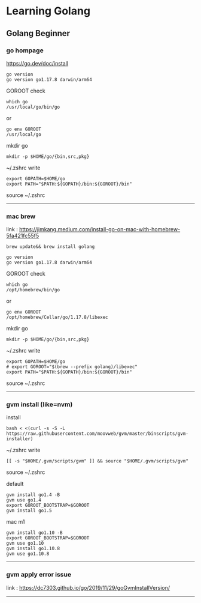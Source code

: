 # Learning Golang

Golang Beginner
-----
### go hompage
https://go.dev/doc/install

```
go version
go version go1.17.8 darwin/arm64
```

GOROOT check
```
which go
/usr/local/go/bin/go
```
or
```
go env GOROOT
/usr/local/go
```

mkdir go
```
mkdir -p $HOME/go/{bin,src,pkg}
```

~/.zshrc write
```
export GOPATH=$HOME/go
export PATH="$PATH:${GOPATH}/bin:${GOROOT}/bin"
```
source ~/.zshrc

-----
### mac brew

link : https://jimkang.medium.com/install-go-on-mac-with-homebrew-5fa421fc55f5

```
brew update&& brew install golang

go version
go version go1.17.8 darwin/arm64
```

GOROOT check
```
which go
/opt/homebrew/bin/go
```
or
```
go env GOROOT
/opt/homebrew/Cellar/go/1.17.8/libexec
```

mkdir go
```
mkdir -p $HOME/go/{bin,src,pkg}
```

~/.zshrc write
```
export GOPATH=$HOME/go
# export GOROOT="$(brew --prefix golang)/libexec"
export PATH="$PATH:${GOPATH}/bin:${GOROOT}/bin"
```
source ~/.zshrc

-----

### gvm install (like=nvm)

install
```
bash < <(curl -s -S -L https://raw.githubusercontent.com/moovweb/gvm/master/binscripts/gvm-installer)
```

~/.zshrc write
```
[[ -s "$HOME/.gvm/scripts/gvm" ]] && source "$HOME/.gvm/scripts/gvm"
```
source ~/.zshrc

default
```
gvm install go1.4 -B
gvm use go1.4
export GOROOT_BOOTSTRAP=$GOROOT
gvm install go1.5
```

mac m1
```
gvm install go1.10 -B
export GOROOT_BOOTSTRAP=$GOROOT
gvm use go1.10
gvm install go1.10.8
gvm use go1.10.8
```

-----
### gvm apply error issue

link : https://dc7303.github.io/go/2019/11/29/goGvmInstallVersion/

-----